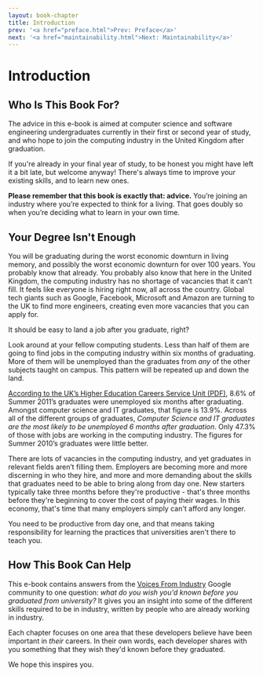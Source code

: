 ```yaml
---
layout: book-chapter
title: Introduction
prev: '<a href="preface.html">Prev: Preface</a>'
next: '<a href="maintainability.html">Next: Maintainability</a>'
---
```


# Introduction

## Who Is This Book For?

The advice in this e-book is aimed at computer science and software engineering undergraduates currently in their first or second year of study, and who hope to join the computing industry in the United Kingdom after graduation.

If you're already in your final year of study, to be honest you might have left it a bit late, but welcome anyway!  There's always time to improve your existing skills, and to learn new ones.

__Please remember that this book is exactly that: advice.__ You’re joining an industry where you’re expected to think for a living. That goes doubly so when you’re deciding what to learn in your own time.

## Your Degree Isn't Enough

You will be graduating during the worst economic downturn in living memory, and possibly the worst economic downturn for over 100 years. You probably know that already. You probably also know that here in the United Kingdom, the computing industry has no shortage of vacancies that it can’t fill. It feels like everyone is hiring right now, all across the country. Global tech giants such as Google, Facebook, Microsoft and Amazon are turning to the UK to find more engineers, creating even more vacancies that you can apply for.

It should be easy to land a job after you graduate, right?

Look around at your fellow computing students. Less than half of them are going to find jobs in the computing industry within six months of graduating. More of them will be unemployed than the graduates from _any_ of the other subjects taught on campus. This pattern will be repeated up and down the land.

[According to the UK’s Higher Education Careers Service Unit (PDF)](http://www.hecsu.ac.uk/assets/assets/documents/WDGD_Oct_2012.pdf), 8.6% of Summer 2011’s graduates were unemployed six months after graduating. Amongst computer science and IT graduates, that figure is 13.9%. Across all of the different groups of graduates, _Computer Science and IT graduates are the most likely to be unemployed 6 months after graduation_. Only 47.3% of those with jobs are working in the computing industry. The figures for Summer 2010’s graduates were little better.

There are lots of vacancies in the computing industry, and yet graduates in relevant fields aren’t filling them. Employers are becoming more and more discerning in who they hire, and more and more demanding about the skills that graduates need to be able to bring along from day one. New starters typically take three months before they're productive - that's three months before they're beginning to cover the cost of paying their wages.  In this economy, that's time that many employers simply can't afford any longer.

You need to be productive from day one, and that means taking responsibility for learning the practices that universities aren't there to teach you.

## How This Book Can Help

This e-book contains answers from the [Voices From Industry](https://plus.google.com/communities/111699457416495663696) Google community to one question: _what do you wish you'd known before you graduated from university?_  It gives you an insight into some of the different skills required to be in industry, written by people who are already working in industry.

Each chapter focuses on one area that these developers believe have been important in _their_ careers.  In their own words, each developer shares with you something that they wish they'd known before they graduated.

We hope this inspires you.
